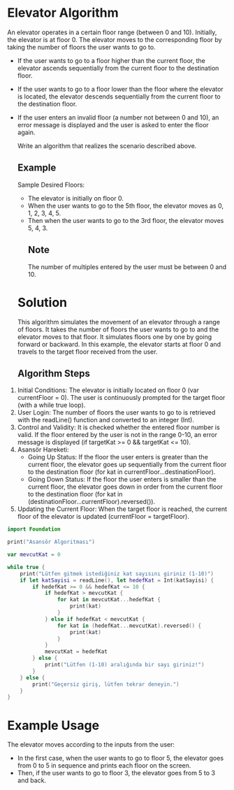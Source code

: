 # Elevator Algorithm 
An elevator operates in a certain floor range (between 0 and 10). Initially, the elevator is at floor 0. The elevator moves to the corresponding floor by taking the number of floors the user wants to go to.

- If the user wants to go to a floor higher than the current floor, the elevator ascends sequentially from the current floor to the destination floor.
- If the user wants to go to a floor lower than the floor where the elevator is located, the elevator descends sequentially from the current floor to the destination floor.
- If the user enters an invalid floor (a number not between 0 and 10), an error message is displayed and the user is asked to enter the floor again.

    Write an algorithm that realizes the scenario described above.
  ## Example
  Sample Desired Floors:
   - The elevator is initially on floor 0.
   - When the user wants to go to the 5th floor, the elevator moves as 0, 1, 2, 3, 4, 5.
   - Then when the user wants to go to the 3rd floor, the elevator moves 5, 4, 3.
      ## Note
     The number of multiples entered by the user must be between 0 and 10.

    # Solution
  This algorithm simulates the movement of an elevator through a range of floors. It takes the number of floors the user wants to go to and the elevator moves to that floor. It simulates floors one by one by going forward or backward. In this example, the elevator starts at floor 0 and travels to the target floor received from the user.
     ## Algorithm Steps
1) Initial Conditions: The elevator is initially located on floor 0 (var currentFloor = 0). The user is continuously prompted for the target floor (with a while true loop).
2) User Login: The number of floors the user wants to go to is retrieved with the readLine() function and converted to an integer (Int).
3) Control and Validity: It is checked whether the entered floor number is valid. If the floor entered by the user is not in the range 0-10, an error message is displayed (if targetKat >= 0 && targetKat <= 10).
4) Asansör Hareketi:
   - Going Up Status: If the floor the user enters is greater than the current floor, the elevator goes up sequentially from the current floor to the destination floor (for kat in currentFloor...destinationFloor).
   - Going Down Status: If the floor the user enters is smaller than the current floor, the elevator goes down in order from the current floor to the destination floor (for kat in (destinationFloor...currentFloor).reversed()).
5) Updating the Current Floor:
When the target floor is reached, the current floor of the elevator is updated (currentFloor = targetFloor).

```swift
import Foundation

print("Asansör Algoritması")

var mevcutKat = 0

while true {
    print("Lütfen gitmek istediğiniz kat sayısını giriniz (1-10)")
    if let katSayisi = readLine(), let hedefKat = Int(katSayisi) {
        if hedefKat >= 0 && hedefKat <= 10 {
            if hedefKat > mevcutKat {
                for kat in mevcutKat...hedefKat {
                    print(kat)
                }
            } else if hedefKat < mevcutKat {
                for kat in (hedefKat...mevcutKat).reversed() {
                    print(kat)
                }
            }
            mevcutKat = hedefKat
        } else {
            print("Lütfen (1-10) aralığında bir sayı giriniz!")
        }
    } else {
        print("Geçersiz giriş, lütfen tekrar deneyin.")
    }
}
```
# Example Usage
The elevator moves according to the inputs from the user:
- In the first case, when the user wants to go to floor 5, the elevator goes from 0 to 5 in sequence and prints each floor on the screen.
- Then, if the user wants to go to floor 3, the elevator goes from 5 to 3 and back.
